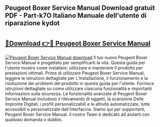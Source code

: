 ## Peugeot Boxer Service Manual Download gratuit PDF - Part-k7O Italiano Manuale dell'utente di riparazione kydot

# <h2><a href="http://dffn5b.blite.top/?on=Peugeot+Boxer+Service+Manual">🔗Download 👉🔴 Peugeot Boxer Service Manual</a></h2>

[![Peugeot Boxer Service Manual download](https://i.imgur.com/lujVjoI.png)](http://dffn5b.blite.top/?on=Peugeot+Boxer+Service+Manual)
Il tuo nuovo Peugeot Boxer Service Manual è progettato per semplificarti la vita. Questa guida per l'utente mostra come installare, utilizzare e mantenere il prodotto per prestazioni ottimali. Prima di utilizzare Peugeot Boxer Service Manual, leggere le istruzioni dettagliate per L'installazione, il funzionamento e la risoluzione dei problemi del prodotto in questa guida per l'utente. Fornisce istruzioni dettagliate su come utilizzare ciascuna funzionalità e importanti informazioni sulla sicurezza. Le funzionalità avanzate di Peugeot Boxer Service Manual includono il rilevamento di oggetti, la scansione Delle Impronte Digitali, i profili personalizzabili e le attività automatizzate, tutte accessibili e personalizzate dall'interfaccia. Siamo qui per supportarti, Peugeot Boxer Service Manual. Il nostro Team è dedicato ad aiutarti con qualsiasi domanda o dubbio.
